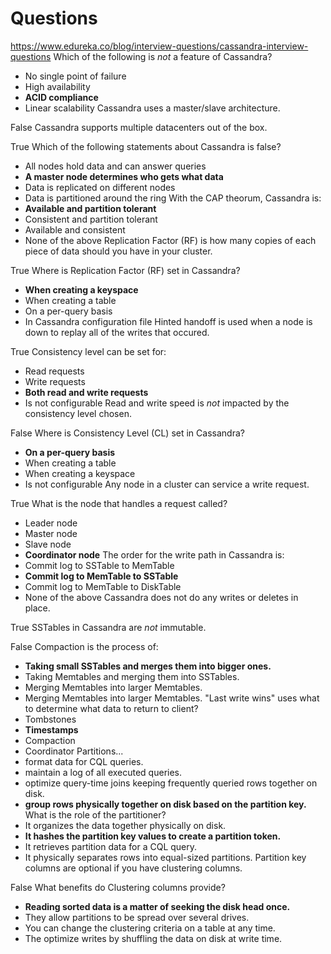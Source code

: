 # Questions

<https://www.edureka.co/blog/interview-questions/cassandra-interview-questions>
Which of the following is *not* a feature of Cassandra?

- No single point of failure
- High availability
- **ACID compliance**
- Linear scalability
Cassandra uses a master/slave architecture.

False
Cassandra supports multiple datacenters out of the box.

True
Which of the following statements about Cassandra is false?

- All nodes hold data and can answer queries
- **A master node determines who gets what data**
- Data is replicated on different nodes
- Data is partitioned around the ring
With the CAP theorum, Cassandra is:
- **Available and partition tolerant**
- Consistent and partition tolerant
- Available and consistent
- None of the above
Replication Factor (RF) is how many copies of each piece of data should you have in your cluster.

True
Where is Replication Factor (RF) set in Cassandra?

- **When creating a keyspace**
- When creating a table
- On a per-query basis
- In Cassandra configuration file
Hinted handoff is used when a node is down to replay all of the writes that occured.

True
Consistency level can be set for:

- Read requests
- Write requests
- **Both read and write requests**
- Is not configurable
Read and write speed is *not* impacted by the consistency level chosen.

False
Where is Consistency Level (CL) set in Cassandra?

- **On a per-query basis**
- When creating a table
- When creating a keyspace
- Is not configurable
Any node in a cluster can service a write request.

True
What is the node that handles a request called?

- Leader node
- Master node
- Slave node
- **Coordinator node**
The order for the write path in Cassandra is:
- Commit log to SSTable to MemTable
- **Commit log to MemTable to SSTable**
- Commit log to MemTable to DiskTable
- None of the above
Cassandra does not do any writes or deletes in place.

True
SSTables in Cassandra are *not* immutable.

False
Compaction is the process of:

- **Taking small SSTables and merges them into bigger ones.**
- Taking Memtables and merging them into SSTables.
- Merging Memtables into larger Memtables.
- Merging Memtables into larger Memtables.
"Last write wins" uses what to determine what data to return to client?
- Tombstones
- **Timestamps**
- Compaction
- Coordinator
Partitions...
- format data for CQL queries.
- maintain a log of all executed queries.
- optimize query-time joins keeping frequently queried rows together on disk.
- **group rows physically together on disk based on the partition key.**
What is the role of the partitioner?
- It organizes the data together physically on disk.
- **It hashes the partition key values to create a partition token.**
- It retrieves partition data for a CQL query.
- It physically separates rows into equal-sized partitions.
Partition key columns are optional if you have clustering columns.

False
What benefits do Clustering columns provide?

- **Reading sorted data is a matter of seeking the disk head once.**
- They allow partitions to be spread over several drives.
- You can change the clustering criteria on a table at any time.
- The optimize writes by shuffling the data on disk at write time.
